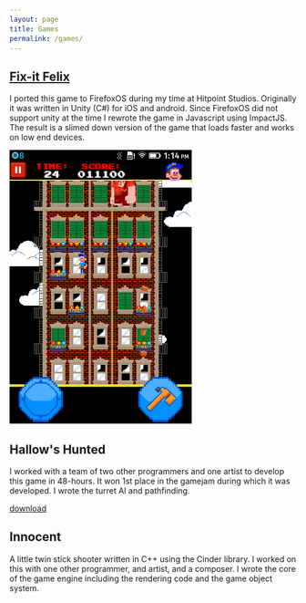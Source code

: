 ```yaml
---
layout: page
title: Games
permalink: /games/
---
```


[Fix-it Felix](https://marketplace.firefox.com/app/fix-it-felix/)
------------

I ported this game to FirefoxOS during my time at Hitpoint
Studios. Originally it was written in Unity (C#) for iOS and
android. Since FirefoxOS did not support unity at the time
I rewrote the game in Javascript using ImpactJS. The result
is a slimed down version of the game that loads faster and
works on low end devices.

![Image of Fix-it Felix](/static/fix-it-felix.png)

Hallow's Hunted
---------------
I worked with a team of two other programmers and one artist to develop this
game in 48-hours. It won 1st place in the gamejam during which it was
developed. I wrote the turret AI and pathfinding.

[download](/static/hallowsHunted.zip)

Innocent
--------

A little twin stick shooter written in C++ using the Cinder library.
I worked on this with one other programmer, and artist, and a composer.
I wrote the core of the game engine including the rendering code and the
game object system.
